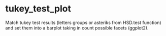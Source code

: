 # tukey_test_plot
Match tukey test results (letters groups or asteriks from HSD.test function) and set them 
into a barplot taking in count possible facets (ggplot2).

